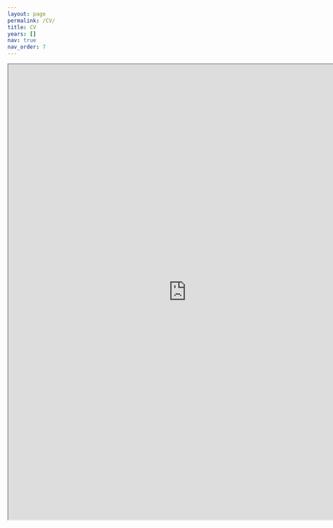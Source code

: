 ```yaml
---
layout: page
permalink: /CV/
title: CV
years: []
nav: true
nav_order: 7
---
```


<div class="publications">

<!-- <iframe src="https://drive.google.com/file/d/13uEhRASSGYwE9KbXX6CC_2ucVHPBZA5L/preview&embedded=true" style="width:800px; height:1024px;" frameborder="0"></iframe> -->

<!-- <iframe src="https://docs.google.com/gview?url=https://jasongfleischer.github.io/assets/pdf/cv-academic-current.pdf&embedded=true" style="width:800px; height:1024px;" frameborder="0"></iframe> -->

<iframe src="https://drive.google.com/file/d/1wMbajphIQhQ6YvOvkTttNkrbaZDSRBZG/preview" width="800" height="1024" allow="autoplay"></iframe>


<!--- the original al-folio method, add years list to use --->
<!-- {% for y in page.years %}
  <h2 class="year">{{y}}</h2>
  {% bibliography -f papers -q @*[year={{y}}]* %}
{% endfor %}  -->

</div>

